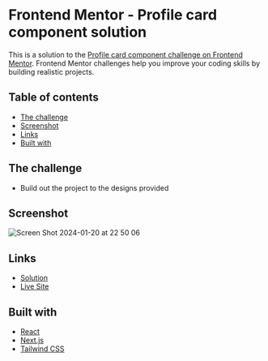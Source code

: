 # Frontend Mentor - Profile card component solution

This is a solution to the [Profile card component challenge on Frontend Mentor](https://www.frontendmentor.io/challenges/profile-card-component-cfArpWshJ). Frontend Mentor challenges help you improve your coding skills by building realistic projects.

## Table of contents

- [The challenge](#the-challenge)
- [Screenshot](#screenshot)
- [Links](#links)
- [Built with](#built-with)

## The challenge

- Build out the project to the designs provided

## Screenshot

![Screen Shot 2024-01-20 at 22 50 06](https://github.com/palmeiroerick/profile-card-component/assets/148393698/b7a990b0-97aa-487c-ac5b-a068721bb279)

## Links

- [Solution](https://github.com/palmeiroerick/profile-card-component)
- [Live Site](https://profile-card-component-xi-seven.vercel.app/)

## Built with

- [React](https://reactjs.org/)
- [Next.js](https://nextjs.org/)
- [Tailwind CSS](https://tailwindcss.com/)
